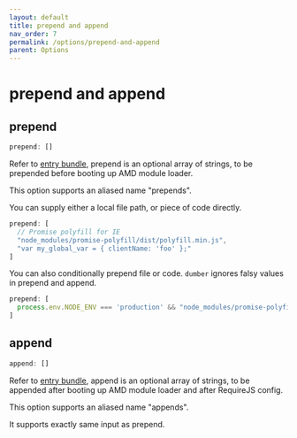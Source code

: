 ```yaml
---
layout: default
title: prepend and append
nav_order: 7
permalink: /options/prepend-and-append
parent: Options
---
```


# prepend and append

## prepend

```js
prepend: []
```

Refer to [entry bundle](./entry-bundle), prepend is an optional array of strings, to be prepended before booting up AMD module loader.

This option supports an aliased name "prepends".

You can supply either a local file path, or piece of code directly.

```js
prepend: [
  // Promise polyfill for IE
  "node_modules/promise-polyfill/dist/polyfill.min.js",
  "var my_global_var = { clientName: 'foo' };"
]
```

You can also conditionally prepend file or code. `dumber` ignores falsy values in prepend and append.

```js
prepend: [
  process.env.NODE_ENV === 'production' && "node_modules/promise-polyfill/dist/polyfill.min.js"
]
```

## append

```js
append: []
```
Refer to [entry bundle](./entry-bundle), append is an optional array of strings, to be appended after booting up AMD module loader and after RequireJS config.

This option supports an aliased name "appends".

It supports exactly same input as prepend.

